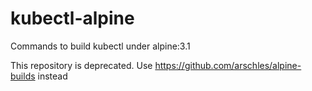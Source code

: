 # kubectl-alpine
Commands to build kubectl under alpine:3.1

This repository is deprecated. Use https://github.com/arschles/alpine-builds instead
